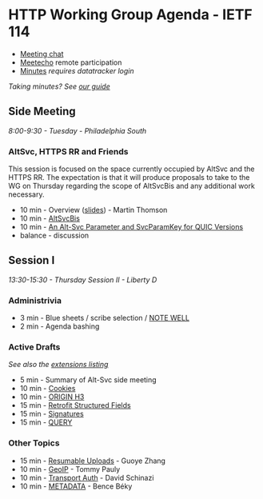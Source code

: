 # HTTP Working Group Agenda - IETF 114

* [Meeting chat](xmpp:httpbis@jabber.ietf.org?join)
* [Meetecho](http://www.meetecho.com/ietf114/httpbis) remote participation
* [Minutes](https://notes.ietf.org/notes-httpbis-114) _requires datatracker login_

*Taking minutes? See [our guide](https://github.com/httpwg/wiki/wiki/TakingMinutes)*


## Side Meeting

_8:00-9:30 - Tuesday - Philadelphia South_

### AltSvc, HTTPS RR and Friends

This session is focused on the space currently occupied by AltSvc and the HTTPS RR. The expectation is that it will produce proposals to take to the WG on Thursday regarding the scope of AltSvcBis and any additional work necessary.
* 10 min - Overview ([slides](Alt-Svc.pdf)) - Martin Thomson
* 10 min - [AltSvcBis](https://datatracker.ietf.org/doc/draft-ietf-httpbis-rfc7838bis)
* 10 min - [An Alt-Svc Parameter and SvcParamKey for QUIC Versions ](https://datatracker.ietf.org/doc/draft-duke-httpbis-quic-version-alt-svc/)
* balance - discussion


## Session I

_13:30-15:30 - Thursday Session II - Liberty D_

### Administrivia

*  3 min - Blue sheets / scribe selection / [NOTE WELL](https://www.ietf.org/about/note-well/)
*  2 min - Agenda bashing

### Active Drafts

_See also the [extensions listing](https://httpwg.org/http-extensions/)_

*  5 min - Summary of Alt-Svc side meeting
* 10 min - [Cookies](https://datatracker.ietf.org/doc/draft-ietf-httpbis-rfc6265bis)
* 10 min - [ORIGIN H3](https://datatracker.ietf.org/doc/draft-ietf-httpbis-origin-h3)
* 15 min - [Retrofit Structured Fields](https://datatracker.ietf.org/doc/draft-ietf-httpbis-retrofit)
* 15 min - [Signatures](https://datatracker.ietf.org/doc/draft-ietf-httpbis-message-signatures)
* 15 min - [QUERY](https://datatracker.ietf.org/doc/draft-ietf-httpbis-safe-method-w-body)

### Other Topics

* 15 min - [Resumable Uploads](https://datatracker.ietf.org/doc/draft-tus-httpbis-resumable-uploads-protocol/) - Guoye Zhang
* 10 min - [GeoIP](https://datatracker.ietf.org/doc/draft-pauly-httpbis-geoip-hint/) - Tommy Pauly
* 10 min - [Transport Auth](https://datatracker.ietf.org/doc/draft-schinazi-httpbis-transport-auth/) - David Schinazi
* 10 min - [METADATA](https://datatracker.ietf.org/doc/draft-beky-httpbis-metadata/) - Bence Béky

